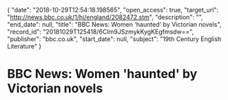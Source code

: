 {
  "date": "2018-10-29T12:54:18.198565", 
  "open_access": true, 
  "target_url": "http://news.bbc.co.uk/1/hi/england/2082472.stm", 
  "description": "", 
  "end_date": null, 
  "title": "BBC News: Women 'haunted' by Victorian novels", 
  "record_id": "20181029T125418/6CIm9JSzmykKygKEgfmsdw==", 
  "publisher": "bbc.co.uk", 
  "start_date": null, 
  "subject": "19th Century English Literature"
}

# BBC News: Women 'haunted' by Victorian novels


